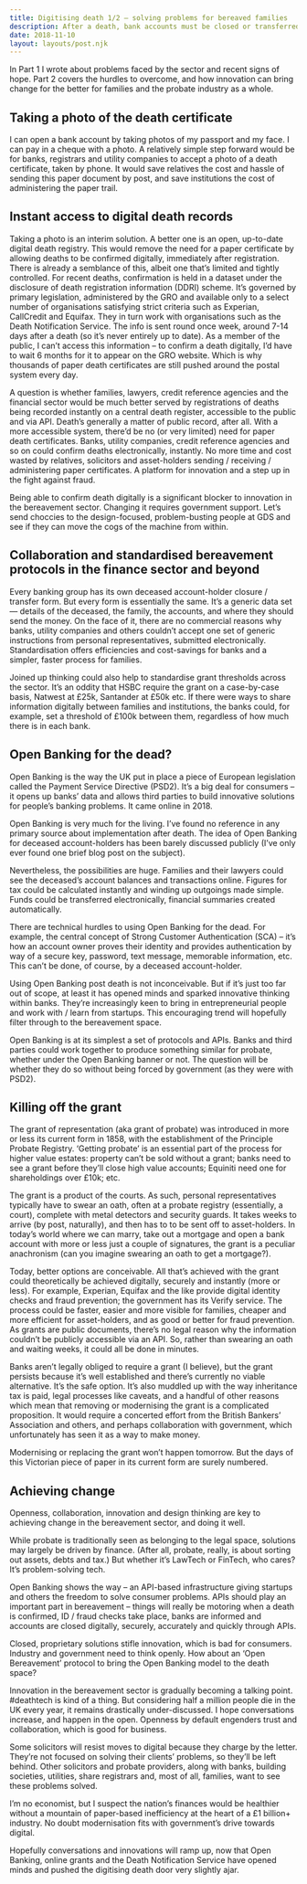 ```yaml
---
title: Digitising death 1/2 – solving problems for bereaved families
description: After a death, bank accounts must be closed or transferred, utilities cancelled and assets...
date: 2018-11-10
layout: layouts/post.njk
---
```


In Part 1 I wrote about problems faced by the sector and recent signs of hope. Part 2 covers the hurdles to overcome, and how innovation can bring change for the better for families and the probate industry as a whole.

## Taking a photo of the death certificate

I can open a bank account by taking photos of my passport and my face. I can pay in a cheque with a photo. A relatively simple step forward would be for banks, registrars and utility companies to accept a photo of a death certificate, taken by phone. It would save relatives the cost and hassle of sending this paper document by post, and save institutions the cost of administering the paper trail.

## Instant access to digital death records

Taking a photo is an interim solution. A better one is an open, up-to-date digital death registry. This would remove the need for a paper certificate by allowing deaths to be confirmed digitally, immediately after registration. There is already a semblance of this, albeit one that’s limited and tightly controlled. For recent deaths, confirmation is held in a dataset under the disclosure of death registration information (DDRI) scheme. It’s governed by primary legislation, administered by the GRO and available only to a select number of organisations satisfying strict criteria such as Experian, CallCredit and Equifax. They in turn work with organisations such as the Death Notification Service. The info is sent round once week, around 7-14 days after a death (so it’s never entirely up to date). As a member of the public, I can’t access this information – to confirm a death digitally, I’d have to wait 6 months for it to appear on the GRO website. Which is why thousands of paper death certificates are still pushed around the postal system every day.

A question is whether families, lawyers, credit reference agencies and the financial sector would be much better served by registrations of deaths being recorded instantly on a central death register, accessible to the public and via API. Death’s generally a matter of public record, after all. With a more accessible system, there’d be no (or very limited) need for paper death certificates. Banks, utility companies, credit reference agencies and so on could confirm deaths electronically, instantly. No more time and cost wasted by relatives, solicitors and asset-holders sending / receiving / administering paper certificates. A platform for innovation and a step up in the fight against fraud.

Being able to confirm death digitally is a significant blocker to innovation in the bereavement sector. Changing it requires government support. Let’s send choccies to the design-focused, problem-busting people at GDS and see if they can move the cogs of the machine from within.

## Collaboration and standardised bereavement protocols in the finance sector and beyond

Every banking group has its own deceased account-holder closure / transfer form. But every form is essentially the same. It’s a generic data set — details of the deceased, the family, the accounts, and where they should send the money. On the face of it, there are no commercial reasons why banks, utility companies and others couldn’t accept one set of generic instructions from personal representatives, submitted electronically. Standardisation offers efficiencies and cost-savings for banks and a simpler, faster process for families.

Joined up thinking could also help to standardise grant thresholds across the sector. It’s an oddity that HSBC require the grant on a case-by-case basis, Natwest at £25k, Santander at £50k etc. If there were ways to share information digitally between families and institutions, the banks could, for example, set a threshold of £100k between them, regardless of how much there is in each bank.

## Open Banking for the dead?

Open Banking is the way the UK put in place a piece of European legislation called the Payment Service Directive (PSD2). It’s a big deal for consumers – it opens up banks’ data and allows third parties to build innovative solutions for people’s banking problems. It came online in 2018.

Open Banking is very much for the living. I’ve found no reference in any primary source about implementation after death. The idea of Open Banking for deceased account-holders has been barely discussed publicly (I’ve only ever found one brief blog post on the subject).

Nevertheless, the possibilities are huge. Families and their lawyers could see the deceased’s account balances and transactions online. Figures for tax could be calculated instantly and winding up outgoings made simple. Funds could be transferred electronically, financial summaries created automatically.

There are technical hurdles to using Open Banking for the dead. For example, the central concept of Strong Customer Authentication (SCA) – it’s how an account owner proves their identity and provides authentication by way of a secure key, password, text message, memorable information, etc. This can’t be done, of course, by a deceased account-holder.

Using Open Banking post death is not inconceivable. But if it’s just too far out of scope, at least it has opened minds and sparked innovative thinking within banks. They’re increasingly keen to bring in entrepreneurial people and work with / learn from startups. This encouraging trend will hopefully filter through to the bereavement space.

Open Banking is at its simplest a set of protocols and APIs. Banks and third parties could work together to produce something similar for probate, whether under the Open Banking banner or not. The question will be whether they do so without being forced by government (as they were with PSD2).

## Killing off the grant

The grant of representation (aka grant of probate) was introduced in more or less its current form in 1858, with the establishment of the Principle Probate Registry. ‘Getting probate’ is an essential part of the process for higher value estates: property can’t be sold without a grant; banks need to see a grant before they’ll close high value accounts; Equiniti need one for shareholdings over £10k; etc.

The grant is a product of the courts. As such, personal representatives typically have to swear an oath, often at a probate registry (essentially, a court), complete with metal detectors and security guards. It takes weeks to arrive (by post, naturally), and then has to to be sent off to asset-holders. In today’s world where we can marry, take out a mortgage and open a bank account with more or less just a couple of signatures, the grant is a peculiar anachronism (can you imagine swearing an oath to get a mortgage?).

Today, better options are conceivable. All that’s achieved with the grant could theoretically be achieved digitally, securely and instantly (more or less). For example, Experian, Equifax and the like provide digital identity checks and fraud prevention; the government has its Verify service. The process could be faster, easier and more visible for families, cheaper and more efficient for asset-holders, and as good or better for fraud prevention. As grants are public documents, there’s no legal reason why the information couldn’t be publicly accessible via an API. So, rather than swearing an oath and waiting weeks, it could all be done in minutes.

Banks aren’t legally obliged to require a grant (I believe), but the grant persists because it’s well established and there’s currently no viable alternative. It’s the safe option. It’s also muddled up with the way inheritance tax is paid, legal processes like caveats, and a handful of other reasons which mean that removing or modernising the grant is a complicated proposition. It would require a concerted effort from the British Bankers’ Association and others, and perhaps collaboration with government, which unfortunately has seen it as a way to make money.

Modernising or replacing the grant won’t happen tomorrow. But the days of this Victorian piece of paper in its current form are surely numbered.

## Achieving change

Openness, collaboration, innovation and design thinking are key to achieving change in the bereavement sector, and doing it well.

While probate is traditionally seen as belonging to the legal space, solutions may largely be driven by finance. (After all, probate, really, is about sorting out assets, debts and tax.) But whether it’s LawTech or FinTech, who cares? It’s problem-solving tech.

Open Banking shows the way – an API-based infrastructure giving startups and others the freedom to solve consumer problems. APIs should play an important part in bereavement – things will really be motoring when a death is confirmed, ID / fraud checks take place, banks are informed and accounts are closed digitally, securely, accurately and quickly through APIs.

Closed, proprietary solutions stifle innovation, which is bad for consumers. Industry and government need to think openly. How about an ‘Open Bereavement’ protocol to bring the Open Banking model to the death space?

Innovation in the bereavement sector is gradually becoming a talking point. #deathtech is kind of a thing. But considering half a million people die in the UK every year, it remains drastically under-discussed. I hope conversations increase, and happen in the open. Openness by default engenders trust and collaboration, which is good for business.

Some solicitors will resist moves to digital because they charge by the letter. They’re not focused on solving their clients’ problems, so they’ll be left behind. Other solicitors and probate providers, along with banks, building societies, utilities, share registrars and, most of all, families, want to see these problems solved.

I’m no economist, but I suspect the nation’s finances would be healthier without a mountain of paper-based inefficiency at the heart of a £1 billion+ industry. No doubt modernisation fits with government’s drive towards digital.

Hopefully conversations and innovations will ramp up, now that Open Banking, online grants and the Death Notification Service have opened minds and pushed the digitising death door very slightly ajar.